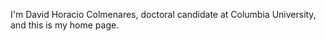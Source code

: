 
I'm David Horacio Colmenares, doctoral candidate at Columbia University, and this is my home page. 





